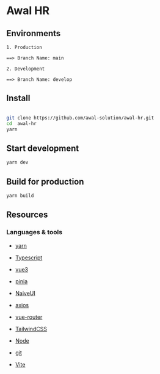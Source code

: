 # Awal HR

## Environments

```
1. Production

==> Branch Name: main

2. Development

==> Branch Name: develop

```

## Install

```sh

git clone https://github.com/awal-solution/awal-hr.git
cd  awal-hr
yarn
```

## Start development

```sh
yarn dev
```

## Build for production

```sh
yarn build
```

## Resources

### Languages & tools

- [yarn](https://yarnpkg.com/)

- [Typescript](https://www.typescriptlang.org/)

- [vue3](https://vuejs.org/)

- [pinia](https://pinia.vuejs.org/)

- [NaiveUI](https://www.naiveui.com/en-US/os-theme)

- [axios](https://axios-http.com/docs/intro)

- [vue-router](https://router.vuejs.org/)

- [TailwindCSS](https://tailwindcss.com/)

- [Node](http://nodejs.org/)

- [git](https://git-scm.com/)

- [Vite](https://vitejs.dev/)
